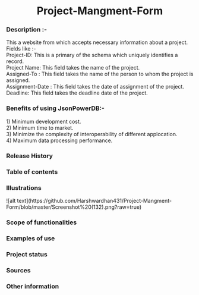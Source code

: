 <h1 align="center"> Project-Mangment-Form </h1>

<h3> Description :- </h3>
This a website from which accepts necessary information about a project. <br>
Fields like :- <br>
Project-ID: This is a primary of the schema which uniquely identifies a record.<br>
Project Name: This field takes the name of the project.<br>
Assigned-To : This field takes the name of the person to whom the project is assigned.<br>
Assignment-Date : This field takes the date of assignment of the project.<br>
Deadline: This field takes the deadline date of the project.<br>


<h3>Benefits of using JsonPowerDB:- </h3>
1) Minimum development cost.<br>
2) Minimum time to market.<br>
3) Minimize the complexity of interoperability of different applocation.<br>
4) Maximum data processing performance.<br>

<h3>Release History</h3>
<h3>Table of contents</h3>
<h3>Illustrations</h3>
![alt text](https://github.com/Harshwardhan431/Project-Mangment-Form/blob/master/Screenshot%20(132).png?raw=true)
<h3>Scope of functionalities</h3>
<h3>Examples of use</h3>
<h3>Project status</h3>
<h3>Sources</h3>
<h3>Other information</h3>
